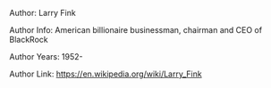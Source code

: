Author: Larry Fink

Author Info: American billionaire businessman, chairman and CEO of BlackRock

Author Years: 1952-

Author Link: https://en.wikipedia.org/wiki/Larry_Fink
